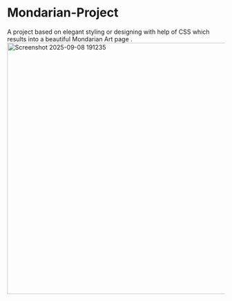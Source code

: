 # Mondarian-Project
A project based on  elegant styling or designing with help of CSS which results into a beautiful Mondarian Art  page .
<img width="600" height="584" alt="Screenshot 2025-09-08 191235" src="https://github.com/user-attachments/assets/3fcda5fc-be4c-4cec-b5ae-d1bc49c3c0c8" />
